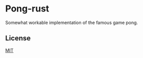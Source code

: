 # Pong-rust

Somewhat workable implementation of the famous game pong.


## License

[MIT](https://choosealicense.com/licenses/mit/)


